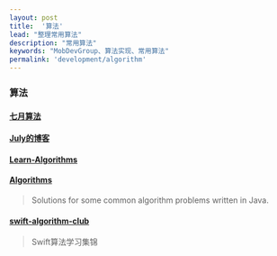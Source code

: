 ```yaml
---
layout: post
title:  '算法'
lead: "整理常用算法"
description: "常用算法"
keywords: "MobDevGroup、算法实现、常用算法"
permalink: 'development/algorithm'
---
```


### 算法

#### [七月算法](http://ask.julyedu.com/)

#### [July的博客](http://blog.csdn.net/v_july_v)

#### [Learn-Algorithms](https://github.com/nonstriater/Learn-Algorithms)

#### [Algorithms](https://github.com/pedrovgs/Algorithms)
> Solutions for some common algorithm problems written in Java.

#### [swift-algorithm-club](https://github.com/hollance/swift-algorithm-club)
> Swift算法学习集锦
